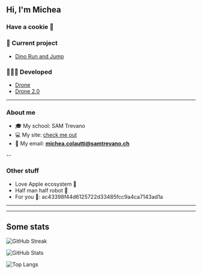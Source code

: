 ## Hi, I'm Michea
### Have a cookie 🍪

### 🔧 Current project

* [Dino Run and Jump](https://github.com/MicheaColautti/dino-run-and-jump)


### 👨🏼‍💻 Developed 
- [Drone](https://github.com/MicheaColautti/Drone)
- [Drone 2.0](https://github.com/MicheaColautti/Drone2.0)


---

### About me 

- 🎓 My school:           SAM Trevano
- 💻 My site:            [check me out](http://samtinfo.ch/18colmic/)
- 📧 My email:	          **michea.colautti@samtrevano.ch**

--
### Other stuff
- Love Apple ecosystem 🍎
- Half man half robot 🦾
- For you 💙: ac43398f44d6125722d33485fcc9a4ca7143ad1a

---
---

## Some stats

![GitHub Streak](http://github-readme-streak-stats.herokuapp.com?user=MicheaColautti&theme=radical)


![GitHub Stats](https://github-readme-stats.vercel.app/api?username=MicheaColautti&theme=radical)

![Top Langs](https://github-readme-stats.vercel.app/api/top-langs/?username=MicheaColautti&layout=compact&theme=radical)